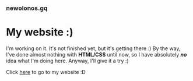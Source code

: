 ### newolonos.gq
# My website :)
I'm working on it. It's not finished yet, but it's getting there :)
By the way, I've done almost nothing with **HTML/CSS** until now, so I have absolutely ***no*** idea what I'm doing here.
Anyway, I'll give it a try :)

Click [here](https://newolonos.gq) to go to my website :D
